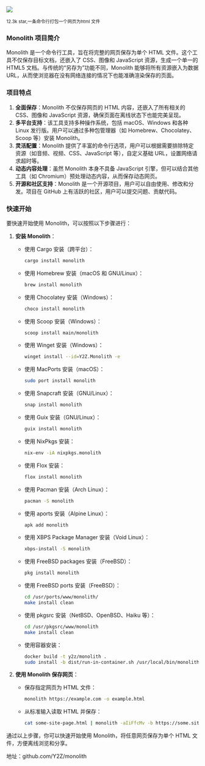<img src="/assets/image/250114-monolith.png"/>

<small>12.3k star,一条命令行打包一个网页为html 文件</small>

### Monolith 项目简介

Monolith 是一个命令行工具，旨在将完整的网页保存为单个 HTML 文件。这个工具不仅保存目标文档，还嵌入了 CSS、图像和 JavaScript 资源，生成一个单一的 HTML5 文档。与传统的“另存为”功能不同，Monolith 能够将所有资源嵌入为数据 URL，从而使浏览器在没有网络连接的情况下也能准确渲染保存的页面。

### 项目特点

1. **全面保存**：Monolith 不仅保存网页的 HTML 内容，还嵌入了所有相关的 CSS、图像和 JavaScript 资源，确保页面在离线状态下也能完美呈现。
2. **多平台支持**：该工具支持多种操作系统，包括 macOS、Windows 和各种 Linux 发行版。用户可以通过多种包管理器（如 Homebrew、Chocolatey、Scoop 等）安装 Monolith。
3. **灵活配置**：Monolith 提供了丰富的命令行选项，用户可以根据需要排除特定资源（如音频、视频、CSS、JavaScript 等），自定义基础 URL，设置网络请求超时等。
4. **动态内容处理**：虽然 Monolith 本身不具备 JavaScript 引擎，但可以结合其他工具（如 Chromium）预处理动态内容，从而保存动态网页。
5. **开源和社区支持**：Monolith 是一个开源项目，用户可以自由使用、修改和分发。项目在 GitHub 上有活跃的社区，用户可以提交问题、贡献代码。

### 快速开始

要快速开始使用 Monolith，可以按照以下步骤进行：

1. **安装 Monolith**：
   - 使用 Cargo 安装（跨平台）：
     ```bash
     cargo install monolith
     ```
   - 使用 Homebrew 安装（macOS 和 GNU/Linux）：
     ```bash
     brew install monolith
     ```
   - 使用 Chocolatey 安装（Windows）：
     ```bash
     choco install monolith
     ```
   - 使用 Scoop 安装（Windows）：
     ```bash
     scoop install main/monolith
     ```
   - 使用 Winget 安装（Windows）：
     ```bash
     winget install --id=Y2Z.Monolith -e
     ```
   - 使用 MacPorts 安装（macOS）：
     ```bash
     sudo port install monolith
     ```
   - 使用 Snapcraft 安装（GNU/Linux）：
     ```bash
     snap install monolith
     ```
   - 使用 Guix 安装（GNU/Linux）：
     ```bash
     guix install monolith
     ```
   - 使用 NixPkgs 安装：
     ```bash
     nix-env -iA nixpkgs.monolith
     ```
   - 使用 Flox 安装：
     ```bash
     flox install monolith
     ```
   - 使用 Pacman 安装（Arch Linux）：
     ```bash
     pacman -S monolith
     ```
   - 使用 aports 安装（Alpine Linux）：
     ```bash
     apk add monolith
     ```
   - 使用 XBPS Package Manager 安装（Void Linux）：
     ```bash
     xbps-install -S monolith
     ```
   - 使用 FreeBSD packages 安装（FreeBSD）：
     ```bash
     pkg install monolith
     ```
   - 使用 FreeBSD ports 安装（FreeBSD）：
     ```bash
     cd /usr/ports/www/monolith/
     make install clean
     ```
   - 使用 pkgsrc 安装（NetBSD、OpenBSD、Haiku 等）：
     ```bash
     cd /usr/pkgsrc/www/monolith
     make install clean
     ```
   - 使用容器安装：
     ```bash
     docker build -t y2z/monolith .
     sudo install -b dist/run-in-container.sh /usr/local/bin/monolith
     ```

2. **使用 Monolith 保存网页**：
   - 保存指定网页为 HTML 文件：
     ```bash
     monolith https://example.com -o example.html
     ```
   - 从标准输入读取 HTML 并保存：
     ```bash
     cat some-site-page.html | monolith -aIiFfcMv -b https://some.site/ - > some-site-page-with-assets.html
     ```

通过以上步骤，你可以快速开始使用 Monolith，将任意网页保存为单个 HTML 文件，方便离线浏览和分享。

地址：github.com/Y2Z/monolith